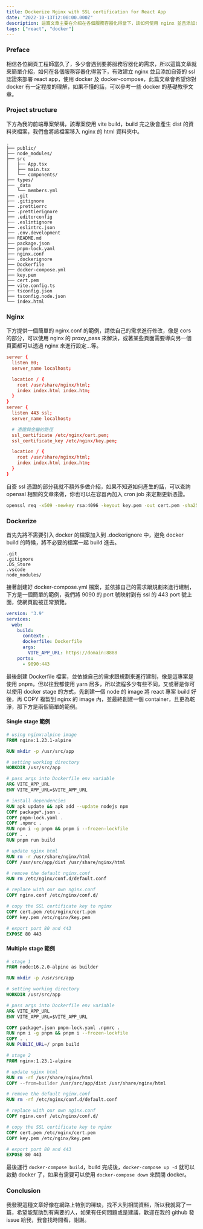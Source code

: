 ```yaml
---
title: Dockerize Nginx with SSL certification for React App
date: "2022-10-13T12:00:00.000Z"
description: 這篇文章主要在介紹在各個服務容器化得當下，該如何使用 nginx 並且添加自簽的 ssl 認證來部署 react app，使用 docker 及 docker compose。
tags: ["react", "docker"]
---
```


### Preface

相信各位網頁工程師當久了，多少會遇到要將服務容器化的需求，所以這篇文章就來簡單介紹，如何在各個服務容器化得當下，有效建立 nginx 並且添加自簽的 ssl 認證來部署 react app，使用 docker 及 docker-compose，此篇文章會希望你對 docker 有一定程度的理解，如果不懂的話，可以參考一些 docker 的基礎教學文章。

### Project structure

下方為我的前端專案架構，該專案使用 vite build，build 完之後會產生 dist 的資料夾檔案，我們會將該檔案移入 nginx 的 html 資料夾中。

```
.
├── public/
├── node_modules/
├── src
│   ├── App.tsx
│   ├── main.tsx
│   └── components/
├── types/
├── _data
│   └── members.yml
├── .git
├── .gitignore
├── .prettierrc
├── .prettierignore
├── .editorconfig
├── .eslintignore
├── .eslintrc.json
├── .env.development
├── README.md
├── package.json
├── pnpm-lock.yaml
├── nginx.conf
├── .dockerignore
├── Dockerfile
├── docker-compose.yml
├── key.pem
├── cert.pem
├── vite.config.ts
├── tsconfig.json
├── tsconfig.node.json
└── index.html
```

### Nginx

下方提供一個簡單的 nginx.conf 的範例，請依自己的需求進行修改，像是 cors 的部分，可以使用 nginx 的 proxy_pass 來解決，或著某些頁面需要導向另一個頁面都可以透過 nginx 來進行設定...等。

```nginx.conf
server {
  listen 80;
  server_name localhost;

  location / {
    root /usr/share/nginx/html;
    index index.html index.htm;
  }
}
server {
  listen 443 ssl;
  server_name localhost;

  # 憑證與金鑰的路徑
  ssl_certificate /etc/nginx/cert.pem;
  ssl_certificate_key /etc/nginx/key.pem;

  location / {
    root /usr/share/nginx/html;
    index index.html index.htm;
  }
}
```

自簽 ssl 憑證的部分我就不額外多做介紹，如果不知道如何產生的話，可以查詢 openssl 相關的文章來做，你也可以在容器內加入 cron job 來定期更新憑證。

```bash
openssl req -x509 -newkey rsa:4096 -keyout key.pem -out cert.pem -sha256 -days 365
```

### Dockerize

首先先將不需要引入 docker 的檔案加入到 .dockerignore 中，避免 docker build 的時候，將不必要的檔案一起 build 進去。

```.dockerignore
.git
.gitignore
.DS_Store
.vscode
node_modules/
```

接著創建好 docker-compose.yml 檔案，並依據自己的需求跟規劃來進行建制，下方是一個簡單的範例，我們將 9090 的 port 號映射到有 ssl 的 443 port 號上面，使網頁能被正常預覽。

```docker-compose.yml
version: '3.9'
services:
  web:
    build:
      context: .
      dockerfile: Dockerfile
      args:
        VITE_APP_URL: https://domain:8888
    ports:
      - 9090:443
```

最後創建 Dockerfile 檔案，並依據自己的需求跟規劃來進行建制，像是這專案是使用 pnpm，但以往我都使用 yarn 居多，所以流程多少有些不同，又或著是你可以使用 docker stage 的方式，先創建一個 node 的 image 將 react 專案 build 好後，再 COPY 複製到 nginx 的 image 內，並最終創建一個 container，且更為乾淨，那下方是兩個簡單的範例。

#### Single stage 範例

```Dockerfile
# using nginx:alpine image
FROM nginx:1.23.1-alpine

RUN mkdir -p /usr/src/app

# setting working directory
WORKDIR /usr/src/app

# pass args into Dockerfile env variable
ARG VITE_APP_URL
ENV VITE_APP_URL=$VITE_APP_URL

# install dependencies
RUN apk update && apk add --update nodejs npm
COPY package*.json .
COPY pnpm-lock.yaml .
COPY .npmrc .
RUN npm i -g pnpm && pnpm i --frozen-lockfile
COPY . .
RUN pnpm run build

# update nginx html
RUN rm -r /usr/share/nginx/html
COPY /usr/src/app/dist /usr/share/nginx/html

# remove the default nginx.conf
RUN rm /etc/nginx/conf.d/default.conf

# replace with our own nginx.conf
COPY nginx.conf /etc/nginx/conf.d/

# copy the SSL certificate key to nginx
COPY cert.pem /etc/nginx/cert.pem
COPY key.pem /etc/nginx/key.pem

# export port 80 and 443
EXPOSE 80 443
```

#### Multiple stage 範例

```Dockerfile
# stage 1
FROM node:16.2.0-alpine as builder

RUN mkdir -p /usr/src/app

# setting working directory
WORKDIR /usr/src/app

# pass args into Dockerfile env variable
ARG VITE_APP_URL
ENV VITE_APP_URL=$VITE_APP_URL

COPY package*.json pnpm-lock.yaml .npmrc .
RUN npm i -g pnpm && pnpm i --frozen-lockfile
COPY . .
RUN PUBLIC_URL=/ pnpm build

# stage 2
FROM nginx:1.23.1-alpine

# update nginx html
RUN rm -rf /usr/share/nginx/html
COPY --from=builder /usr/src/app/dist /usr/share/nginx/html

# remove the default nginx.conf
RUN rm -rf /etc/nginx/conf.d/default.conf

# replace with our own nginx.conf
COPY nginx.conf /etc/nginx/conf.d/

# copy the SSL certificate key to nginx
COPY cert.pem /etc/nginx/cert.pem
COPY key.pem /etc/nginx/key.pem

# export port 80 and 443
EXPOSE 80 443
```

最後運行 `docker-compose build`，build 完成後，`docker-compose up -d` 就可以啟動 docker 了，如果有需要可以使用 `docker-compose down` 來關閉 docker。

### Conclusion

我發現這種文章好像在網路上特別的稀缺，找不大到相關資料，所以我就寫了一篇，希望能幫助到有需要的人，如果有任何問題或是建議，歡迎在我的 github 發 issue 給我，我會找時間看，謝謝。
